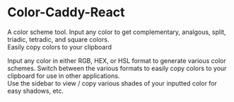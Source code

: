 # Color-Caddy-React
A color scheme tool. Input any color to get complementary, analgous, split, triadic, tetradic, and square colors.  
Easily copy colors to your clipboard  

Input any color in either RGB, HEX, or HSL format to generate various color schemes. 
Switch between the various formats to easily copy colors to your clipboard for use in other applications.  
Use the sidebar to view / copy various shades of your inputted color for easy shadows, etc.

